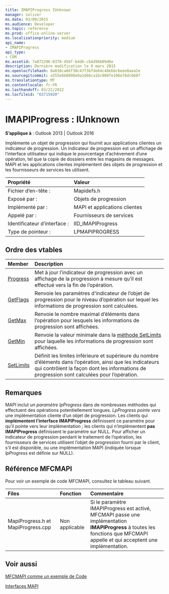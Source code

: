 ```yaml
---
title: IMAPIProgress IUnknown
manager: soliver
ms.date: 03/09/2015
ms.audience: Developer
ms.topic: reference
ms.prod: office-online-server
ms.localizationpriority: medium
api_name:
- IMAPIProgress
api_type:
- COM
ms.assetid: 7a872296-0378-456f-b4d6-cb4d96b09d6e
description: Dernière modification le 9 mars 2015
ms.openlocfilehash: 8a018ca66f30c47f3bfde64c48ebbcbeee8aea2e
ms.sourcegitcommit: a355e6b8898e9a1d66ca1bc808fe106e78dcb68f
ms.translationtype: MT
ms.contentlocale: fr-FR
ms.lasthandoff: 03/22/2022
ms.locfileid: "63715920"
---
```

# <a name="imapiprogress--iunknown"></a>IMAPIProgress : IUnknown

  
  
**S’applique à** : Outlook 2013 | Outlook 2016 
  
Implémente un objet de progression qui fournit aux applications clientes un indicateur de progression. Un indicateur de progression est un affichage de l’interface utilisateur qui indique le pourcentage d’achèvement d’une opération, tel que la copie de dossiers entre les magasins de messages. MAPI et les applications clientes implémentent des objets de progression et les fournisseurs de services les utilisent. 
  
|Propriété |Valeur |
|:-----|:-----|
|Fichier d’en-tête :  <br/> |Mapidefs.h  <br/> |
|Exposé par :  <br/> |Objets de progression  <br/> |
|Implémenté par :  <br/> |MAPI et applications clientes  <br/> |
|Appelé par :  <br/> |Fournisseurs de services  <br/> |
|Identificateur d’interface :  <br/> |IID_IMAPIProgress  <br/> |
|Type de pointeur :  <br/> |LPMAPIPROGRESS  <br/> |
   
## <a name="vtable-order"></a>Ordre des vtables

|Member |Description |
|:-----|:-----|
|[Progress](imapiprogress-progress.md) <br/> |Met à jour l’indicateur de progression avec un affichage de la progression à mesure qu’il est effectué vers la fin de l’opération. |
|[GetFlags](imapiprogress-getflags.md) <br/> |Renvoie les paramètres d’indicateur de l’objet de progression pour le niveau d’opération sur lequel les informations de progression sont calculées. |
|[GetMax](imapiprogress-getmax.md) <br/> |Renvoie le nombre maximal d’éléments dans l’opération pour lesquels les informations de progression sont affichées. |
|[GetMin](imapiprogress-getmin.md) <br/> |Renvoie la valeur minimale dans la [méthode SetLimits](imapiprogress-setlimits.md) pour laquelle les informations de progression sont affichées. |
|[SetLimits](imapiprogress-setlimits.md) <br/> |Définit les limites inférieure et supérieure du nombre d’éléments dans l’opération, ainsi que les indicateurs qui contrôlent la façon dont les informations de progression sont calculées pour l’opération. |
   
## <a name="remarks"></a>Remarques

MAPI inclut  _un paramètre lpProgress_ dans de nombreuses méthodes qui effectuent des opérations potentiellement longues.  _LpProgress pointe vers_ une implémentation cliente d’un objet de progression. Les clients qui **implémentent l’interface IMAPIProgress** définissent ce paramètre pour qu’il pointe vers leur implémentation ; les clients qui n’implémentent **pas IMAPIProgress** définissent le paramètre sur NULL. Pour afficher un indicateur de progression pendant le traitement de l’opération, les fournisseurs de services utilisent l’objet de progression fourni par le client, s’il est disponible, ou une implémentation MAPI (indiquée lorsque  _lpProgress_ est définie sur NULL). 
  
## <a name="mfcmapi-reference"></a>Référence MFCMAPI

Pour voir un exemple de code MFCMAPI, consultez le tableau suivant.
  
|**Files**|**Fonction**|**Commentaire**|
|:-----|:-----|:-----|
|MapiProgress.h et MapiProgress.cpp  <br/> |Non applicable  <br/> |Si le paramètre IMAPIProgress est activé, MFCMAPI passe une implémentation **IMAPIProgress** à toutes les fonctions que MFCMAPI appelle et qui acceptent une implémentation. |
   
## <a name="see-also"></a>Voir aussi



[MFCMAPI comme un exemple de Code](mfcmapi-as-a-code-sample.md)
  
[Interfaces MAPI](mapi-interfaces.md)

